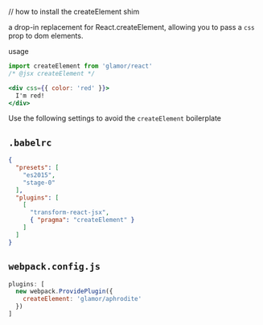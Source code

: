 // how to install the createElement shim

a drop-in replacement for React.createElement, allowing you to pass a `css` prop to dom elements. 

usage 

```jsx
import createElement from 'glamor/react'
/* @jsx createElement */

<div css={{ color: 'red' }}>
  I'm red!
</div>
```

Use the following settings to avoid the `createElement` boilerplate 

`.babelrc`
---
```json
{
  "presets": [
    "es2015",
    "stage-0"
  ],
  "plugins": [
    [
      "transform-react-jsx",
      { "pragma": "createElement" }
    ]
  ]
}
```
`webpack.config.js`
---
```js
plugins: [
  new webpack.ProvidePlugin({
    createElement: 'glamor/aphrodite'
  })
]
```